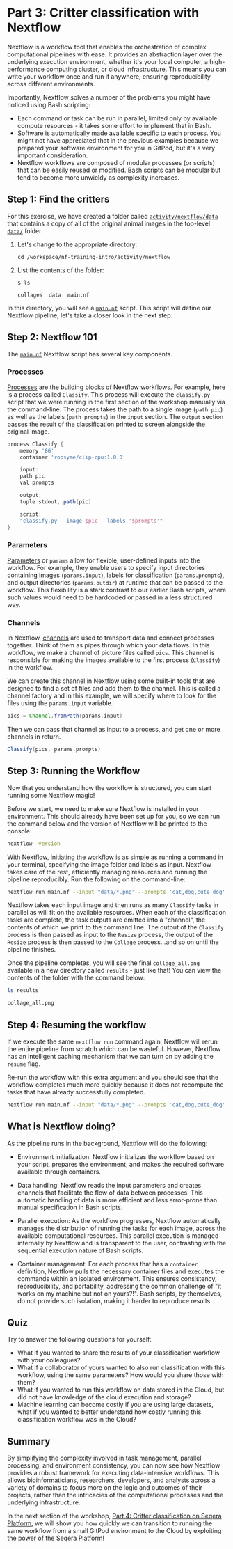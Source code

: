 # Part 3: Critter classification with Nextflow

Nextflow is a workflow tool that enables the orchestration of complex computational pipelines with ease. It provides an abstraction layer over the underlying execution environment, whether it's your local computer, a high-performance computing cluster, or cloud infrastructure. This means you can write your workflow once and run it anywhere, ensuring reproducibility across different environments.

Importantly, Nextflow solves a number of the problems you might have noticed using Bash scripting:

- Each command or task can be run in parallel, limited only by available compute resources - it takes some effort to implement that in Bash.
- Software is automatically made available specific to each process. You might not have appreciated that in the previous examples because we prepared your software environment for you in GitPod, but it's a very important consideration.
- Nextflow workflows are composed of modular processes (or scripts) that can be easily reused or modified. Bash scripts can be modular but tend to become more unwieldy as complexity increases.

## Step 1: Find the critters

For this exercise, we have created a folder called [`activity/nextflow/data`](../activity/nextflow/data) that contains a copy of all of the original animal images in the top-level [`data/`](../data/) folder.

1. Let's change to the appropriate directory:

    ```console
    cd /workspace/nf-training-intro/activity/nextflow
    ```

2. List the contents of the folder:

    ```console
    $ ls

    collages  data  main.nf
    ```

In this directory, you will see a [`main.nf`](../activity/nextflow/main.nf) script. This script will define our Nextflow pipeline, let's take a closer look in the next step.

## Step 2: Nextflow 101

The [`main.nf`](../activity/nextflow/main.nf) Nextflow script has several key components.

### Processes

[Processes](https://www.nextflow.io/docs/latest/process.html#processes) are the building blocks of Nextflow workflows. For example, here is a process called `Classify`. This process will execute the `classify.py` script that we were running in the first section of the workshop manually via the command-line. The process takes the path to a single image (`path pic`) as well as the labels (`path prompts`) in the `input` section. The `output` section passes the result of the classification printed to screen alongside the original image.

```groovy
process Classify {
    memory '8G'
    container 'robsyme/clip-cpu:1.0.0'

    input:
    path pic
    val prompts

    output:
    tuple stdout, path(pic)

    script:
    "classify.py --image $pic --labels '$prompts'"
}
```

### Parameters

[Parameters](https://www.nextflow.io/docs/latest/cli.html#pipeline-parameters) or `params` allow for flexible, user-defined inputs into the workflow. For example, they enable users to specify input directories containing images (`params.input`), labels for classification (`params.prompts`), and output directories (`params.outdir`) at runtime that can be passed to the workflow. This flexibility is a stark contrast to our earlier Bash scripts, where such values would need to be hardcoded or passed in a less structured way.

### Channels

In Nextflow, [channels](https://www.nextflow.io/docs/latest/channel.html#channels) are used to transport data and connect processes together. Think of them as pipes through which your data flows. In this workflow, we make a channel of picture files called `pics`. This channel is responsible for making the images available to the first process (`Classify`) in the workflow.

We can create this channel in Nextflow using some built-in tools that are designed to find a set of files and add them to the channel. This is called a channel factory and in this example, we will specify where to look for the files using the `params.input` variable.

```groovy
pics = Channel.fromPath(params.input)
```

Then we can pass that channel as input to a process, and get one or more channels in return.

```groovy
Classify(pics, params.prompts)
```

## Step 3: Running the Workflow

Now that you understand how the workflow is structured, you can start running some Nextflow magic!

Before we start, we need to make sure Nextflow is installed in your environment. This should already have been set up for you, so we can run the command below and the version of Nextflow will be printed to the console:

```bash
nextflow -version
```

With Nextflow, initiating the workflow is as simple as running a command in your terminal, specifying the image folder and labels as input. Nextflow takes care of the rest, efficiently managing resources and running the pipeline reproducibly. Run the following on the command-line:

```bash
nextflow run main.nf --input "data/*.png" --prompts 'cat,dog,cute_dog' --outdir results
```

Nextflow takes each input image and then runs as many `Classify` tasks in parallel as will fit on the available resources. When each of the classification tasks are complete, the task outputs are emitted into a "channel", the contents of which we print to the command line. The output of the `Classify` process is then passed as input to the `Resize` process, the output of the `Resize` process is then passed to the `Collage` process...and so on until the pipeline finishes.

Once the pipeline completes, you will see the final `collage_all.png` available in a new directory called `results` - just like that! You can view the contents of the folder with the command below:

```bash
ls results

collage_all.png
```

## Step 4: Resuming the workflow

If we execute the same `nextflow run` command again, Nextflow will rerun the entire pipeline from scratch which can be wasteful. However, Nextflow has an intelligent caching mechanism that we can turn on by adding the `-resume` flag. 

Re-run the workflow with this extra argument and you should see that the workflow completes much more quickly because it does not recompute the tasks that have already successfully completed.

```bash
nextflow run main.nf --input "data/*.png" --prompts 'cat,dog,cute_dog' --outdir results -resume
```

## What is Nextflow doing?

As the pipeline runs in the background, Nextflow will do the following:

- Environment initialization: Nextflow initializes the workflow based on your script, prepares the environment, and makes the required software available through containers.

- Data handling: Nextflow reads the input parameters and creates channels that facilitate the flow of data between processes. This automatic handling of data is more efficient and less error-prone than manual specification in Bash scripts.

- Parallel execution: As the workflow progresses, Nextflow automatically manages the distribution of running the tasks for each image, across the available computational resources. This parallel execution is managed internally by Nextflow and is transparent to the user, contrasting with the sequential execution nature of Bash scripts.

- Container management: For each process that has a `container` definition, Nextflow pulls the necessary container files and executes the commands within an isolated environment. This ensures consistency, reproducibility, and portability, addressing the common challenge of "it works on my machine but not on yours?!". Bash scripts, by themselves, do not provide such isolation, making it harder to reproduce results.

## Quiz

Try to answer the following questions for yourself:

- What if you wanted to share the results of your classification workflow with your colleagues?
- What if a collaborator of yours wanted to also run classification with this workflow, using the same parameters? How would you share those with them?
- What if you wanted to run this workflow on data stored in the Cloud, but did not have knowledge of the cloud execution and storage?
- Machine learning can become costly if you are using large datasets, what if you wanted to better understand how costly running this classification workflow was in the Cloud?

## Summary

By simplifying the complexity involved in task management, parallel processing, and environment consistency, you can now see how Nextflow provides a robust framework for executing data-intensive workflows. This allows bioinformaticians, researchers, developers, and analysts across a variety of domains to focus more on the logic and outcomes of their projects, rather than the intricacies of the computational processes and the underlying infrastructure.

In the next section of the workshop, [Part 4: Critter classification on Seqera Platform](part4-platform.md), we will show you how quickly we can transition to running the same workflow from a small GitPod environment to the Cloud by exploiting the power of the Seqera Platform!